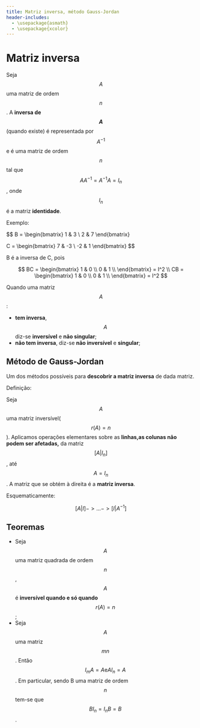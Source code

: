```yaml
---
title: Matriz inversa, método Gauss-Jordan
header-includes:
  - \usepackage{asmath}
  - \usepackage{xcolor}
---
```


# Matriz inversa

Seja $$A$$ uma matriz de ordem $$n$$. A __inversa de $$A$$__ (quando existe) é
representada por $$A^{-1}$$ e é uma matriz de ordem $$n$$ tal que $$AA^{-1}
=A^{-1}A=I_n$$, onde $$I_n$$ é a matriz __identidade__.

Exemplo:

$$
B = \begin{bmatrix}
1 & 3 \\
2 & 7 
\end{bmatrix}

C = \begin{bmatrix}
7 & -3 \\
-2 & 1 
\end{bmatrix}
$$

B é a inversa de C, pois

$$
BC = \begin{bmatrix}
1 & 0 \\ 
0 & 1 \\ 
\end{bmatrix}
= I^2
\\
CB = \begin{bmatrix}
1 & 0 \\ 
0 & 1 \\ 
\end{bmatrix}
= I^2
$$

Quando uma matriz $$A$$:
- __tem inversa__, $$A$$ diz-se __inversível__ e __não singular__;
- __não tem inversa__, diz-se __não inversível__ e __singular__;

## Método de Gauss-Jordan

Um dos métodos possíveis para __descobrir a matriz inversa__ de dada matriz.  

Definição:  

Seja $$A$$ uma matriz inversível($$r(A)=n$$). Aplicamos operações elementares
sobre as __linhas,as colunas não podem ser afetadas,__ da matriz $$[A|I_n]$$,
até $$A=I_n$$. A matriz que se obtém à direita é a __matriz inversa__.

Esquematicamente:

$$ [A|I] -> ... -> [I|A^{-1}] $$

## Teoremas

- Seja $$A$$ uma matriz quadrada de ordem $$n$$, $$A$$ é __inversível quando
e só quando__ $$r(A)=n$$;
- Seja $$A$$ uma matriz $$mn$$. Então $$I_mA=A \text{e} AI_n=A$$. Em particular,
sendo B uma matriz de ordem $$n$$ tem-se que $$BI_n=I_nB=B$$.

